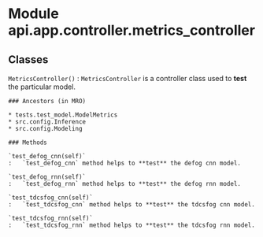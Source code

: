 Module api.app.controller.metrics_controller
============================================

Classes
-------

`MetricsController()`
:   `MetricsController` is a controller class used to **test** the particular model.

    ### Ancestors (in MRO)

    * tests.test_model.ModelMetrics
    * src.config.Inference
    * src.config.Modeling

    ### Methods

    `test_defog_cnn(self)`
    :   `test_defog_cnn` method helps to **test** the defog cnn model.

    `test_defog_rnn(self)`
    :   `test_defog_rnn` method helps to **test** the defog rnn model.

    `test_tdcsfog_cnn(self)`
    :   `test_tdcsfog_cnn` method helps to **test** the tdcsfog cnn model.

    `test_tdcsfog_rnn(self)`
    :   `test_tdcsfog_rnn` method helps to **test** the tdcsfog rnn model.
